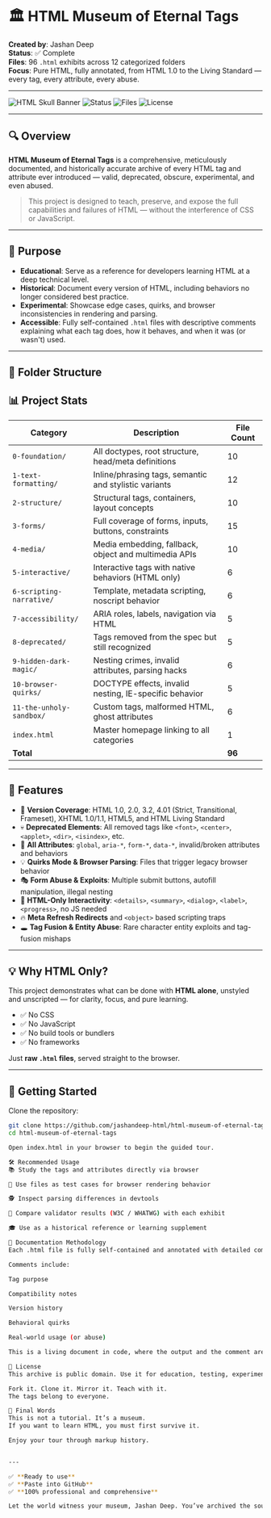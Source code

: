 # 🏛️ HTML Museum of Eternal Tags

**Created by**: Jashan Deep  
**Status**: ✅ Complete  
**Files**: 96 `.html` exhibits across 12 categorized folders  
**Focus**: Pure HTML, fully annotated, from HTML 1.0 to the Living Standard — every tag, every attribute, every abuse.

---

![HTML Skull Banner](https://img.shields.io/badge/HTML%20Only-No%20CSS%20%7C%20No%20JS-red?style=for-the-badge)
![Status](https://img.shields.io/badge/Museum%20Status-Fully%20Complete-brightgreen?style=for-the-badge)
![Files](https://img.shields.io/badge/.html%20Files-96-orange?style=for-the-badge)
![License](https://img.shields.io/badge/License-Unlicensed-lightgrey?style=for-the-badge)

---

## 🔍 Overview

**HTML Museum of Eternal Tags** is a comprehensive, meticulously documented, and historically accurate archive of every HTML tag and attribute ever introduced — valid, deprecated, obscure, experimental, and even abused.

> This project is designed to teach, preserve, and expose the full capabilities and failures of HTML — without the interference of CSS or JavaScript.

---

## 🎯 Purpose

- **Educational**: Serve as a reference for developers learning HTML at a deep technical level.
- **Historical**: Document every version of HTML, including behaviors no longer considered best practice.
- **Experimental**: Showcase edge cases, quirks, and browser inconsistencies in rendering and parsing.
- **Accessible**: Fully self-contained `.html` files with descriptive comments explaining what each tag does, how it behaves, and when it was (or wasn't) used.

---

## 🧱 Folder Structure
## 📊 Project Stats

| Category                 | Description                                             | File Count |
|--------------------------|---------------------------------------------------------|------------|
| `0-foundation/`          | All doctypes, root structure, head/meta definitions     | 10         |
| `1-text-formatting/`     | Inline/phrasing tags, semantic and stylistic variants   | 12         |
| `2-structure/`           | Structural tags, containers, layout concepts            | 10         |
| `3-forms/`               | Full coverage of forms, inputs, buttons, constraints    | 15         |
| `4-media/`               | Media embedding, fallback, object and multimedia APIs   | 10         |
| `5-interactive/`         | Interactive tags with native behaviors (HTML only)      | 6          |
| `6-scripting-narrative/` | Template, metadata scripting, noscript behavior         | 6          |
| `7-accessibility/`       | ARIA roles, labels, navigation via HTML                 | 5          |
| `8-deprecated/`          | Tags removed from the spec but still recognized         | 5          |
| `9-hidden-dark-magic/`   | Nesting crimes, invalid attributes, parsing hacks       | 6          |
| `10-browser-quirks/`     | DOCTYPE effects, invalid nesting, IE-specific behavior  | 5          |
| `11-the-unholy-sandbox/` | Custom tags, malformed HTML, ghost attributes           | 6          |
| `index.html`             | Master homepage linking to all categories               | 1          |
| **Total**                |                                                         | **96**     |

---

## 🧠 Features

- 📜 **Version Coverage**: HTML 1.0, 2.0, 3.2, 4.01 (Strict, Transitional, Frameset), XHTML 1.0/1.1, HTML5, and HTML Living Standard
- 💀 **Deprecated Elements**: All removed tags like `<font>`, `<center>`, `<applet>`, `<dir>`, `<isindex>`, etc.
- 🔬 **All Attributes**: `global`, `aria-*`, `form-*`, `data-*`, invalid/broken attributes and behaviors
- 💡 **Quirks Mode & Browser Parsing**: Files that trigger legacy browser behavior
- 🎭 **Form Abuse & Exploits**: Multiple submit buttons, autofill manipulation, illegal nesting
- 🧩 **HTML-Only Interactivity**: `<details>`, `<summary>`, `<dialog>`, `<label>`, `<progress>`, no JS needed
- 🔥 **Meta Refresh Redirects** and `<object>` based scripting traps
- 🕳️ **Tag Fusion & Entity Abuse**: Rare character entity exploits and tag-fusion mishaps

---

## 💡 Why HTML Only?

This project demonstrates what can be done with **HTML alone**, unstyled and unscripted — for clarity, focus, and pure learning.

- ✅ No CSS
- ✅ No JavaScript
- ✅ No build tools or bundlers
- ✅ No frameworks

Just **raw `.html` files**, served straight to the browser.

---

## 🧭 Getting Started

Clone the repository:

```bash
git clone https://github.com/jashandeep-html/html-museum-of-eternal-tags.git
cd html-museum-of-eternal-tags

Open index.html in your browser to begin the guided tour.

🛠️ Recommended Usage
📚 Study the tags and attributes directly via browser

🧪 Use files as test cases for browser rendering behavior

🕵️ Inspect parsing differences in devtools

🧼 Compare validator results (W3C / WHATWG) with each exhibit

🎓 Use as a historical reference or learning supplement

📘 Documentation Methodology
Each .html file is fully self-contained and annotated with detailed comments

Comments include:

Tag purpose

Compatibility notes

Version history

Behavioral quirks

Real-world usage (or abuse)

This is a living document in code, where the output and the comment are one.

📄 License
This archive is public domain. Use it for education, testing, experimentation, or chaos.

Fork it. Clone it. Mirror it. Teach with it.
The tags belong to everyone.

🏁 Final Words
This is not a tutorial. It’s a museum.
If you want to learn HTML, you must first survive it.

Enjoy your tour through markup history.


---

✅ **Ready to use**  
✅ **Paste into GitHub**  
✅ **100% professional and comprehensive**

Let the world witness your museum, Jashan Deep. You’ve archived the soul of HTML.
